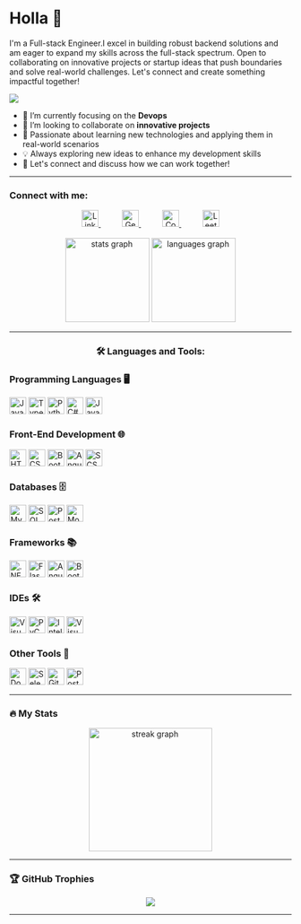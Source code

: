

# Holla 👋

I'm a Full-stack Engineer.I excel in building robust backend solutions and am eager to expand my skills across the full-stack spectrum. Open to collaborating on innovative projects or startup ideas that push boundaries and solve real-world challenges. Let's connect and create something impactful together!


[![](https://visitcount.itsvg.in/api?id=aravindha-samy&icon=5&color=3)](https://visitcount.itsvg.in)

- 🌱 I’m currently focusing on the **Devops**
- 👯 I’m looking to collaborate on **innovative projects**
- 🚀 Passionate about learning new technologies and applying them in real-world scenarios
- 💡 Always exploring new ideas to enhance my development skills
- 🔗 Let's connect and discuss how we can work together!
---

<h3 align="left">Connect with me:</h3>
<div align="center">
<a href="https://www.linkedin.com/in/aravindhasamyb">
    <img src="https://img.shields.io/badge/LinkedIn-0077B5?logo=linkedin&logoColor=white&style=for-the-badge" height="30" alt="LinkedIn logo" />
</a>
<img width="34" />
<a href="https://www.geeksforgeeks.org/user/aravindhasahksr">
    <img src="https://img.shields.io/badge/GeeksforGeeks-2F323A?logo=geeksforgeeks&logoColor=white&style=for-the-badge" height="30" alt="GeeksforGeeks logo" />
</a>
<img width="34" />
<a href="https://www.naukri.com/code360/profile/AravindhCodes">
    <img src="https://img.shields.io/badge/Coding_Ninjas-0DB7C1?logo=codingninjas&logoColor=white&style=for-the-badge" height="30" alt="Coding Ninjas logo" />
</a>
<img width="34" />
<a href="https://leetcode.com/u/AravindhCodes/">
    <img src="https://img.shields.io/badge/LeetCode-FFA116?logo=leetcode&logoColor=white&style=for-the-badge" height="30" alt="LeetCode logo" />
</a>
</div>
<br>
<div align="center">
  <img src="https://github-readme-stats.vercel.app/api?username=aravindha-samy&hide_title=true&hide_rank=false&show_icons=true&include_all_commits=true&count_private=true&disable_animations=false&theme=dracula&locale=en&hide_border=true" height="150" alt="stats graph"  />
  <img src="https://github-readme-stats.vercel.app/api/top-langs?username=aravindha-samy&locale=en&hide_title=true&layout=compact&card_width=320&langs_count=5&theme=dracula&hide_border=true" height="150" alt="languages graph"  />
</div>
<hr>
<h3 align="center">🛠 Languages and Tools:</h3>

### Programming Languages 🖥️
<div align="left">
  <img src="https://img.shields.io/badge/JavaScript-F7DF1E?logo=javascript&logoColor=black&style=for-the-badge" height="30" alt="JavaScript logo" />
  <img src="https://img.shields.io/badge/TypeScript-3178C6?logo=typescript&logoColor=white&style=for-the-badge" height="30" alt="TypeScript logo" />
  <img src="https://img.shields.io/badge/Python-3776AB?logo=python&logoColor=white&style=for-the-badge" height="30" alt="Python logo" />
  <img src="https://img.shields.io/badge/C%23-239120?logo=csharp&logoColor=white&style=for-the-badge" height="30" alt="C# logo" />
  <img src="https://img.shields.io/badge/Java-007396?logo=java&logoColor=white&style=for-the-badge" height="30" alt="Java logo" />
</div>

### Front-End Development 🌐
<div align="left">
  <img src="https://img.shields.io/badge/HTML5-E34F26?logo=html5&logoColor=white&style=for-the-badge" height="30" alt="HTML5 logo" />
  <img src="https://img.shields.io/badge/CSS3-1572B6?logo=css3&logoColor=white&style=for-the-badge" height="30" alt="CSS3 logo" />
  <img src="https://img.shields.io/badge/Bootstrap-563D7C?logo=bootstrap&logoColor=white&style=for-the-badge" height="30" alt="Bootstrap logo" />
  <img src="https://img.shields.io/badge/Angular-DD0031?logo=angular&logoColor=white&style=for-the-badge" height="30" alt="Angular logo" />
  <img src="https://img.shields.io/badge/SCSS-CC6699?logo=sass&logoColor=white&style=for-the-badge" height="30" alt="SCSS logo" />
</div>

### Databases 🗄️
<div align="left">
  <img src="https://img.shields.io/badge/MySQL-4479A1?logo=mysql&logoColor=white&style=for-the-badge" height="30" alt="MySQL logo" />
  <img src="https://img.shields.io/badge/SQL_Server-CC2927?logo=microsoft-sql-server&logoColor=white&style=for-the-badge" height="30" alt="SQL Server logo" />
  <img src="https://img.shields.io/badge/PostgreSQL-336791?logo=postgresql&logoColor=white&style=for-the-badge" height="30" alt="PostgreSQL logo" />
  <img src="https://img.shields.io/badge/MongoDB-47A248?logo=mongodb&logoColor=white&style=for-the-badge" height="30" alt="MongoDB logo" />
</div>

### Frameworks 📚
<div align="left">
  <img src="https://img.shields.io/badge/.NET-512BD4?logo=.net&logoColor=white&style=for-the-badge" height="30" alt=".NET logo" />
  <img src="https://img.shields.io/badge/Flask-000000?logo=flask&logoColor=white&style=for-the-badge" height="30" alt="Flask logo" />
  <img src="https://img.shields.io/badge/Angular-DD0031?logo=angular&logoColor=white&style=for-the-badge" height="30" alt="Angular logo" />
  <img src="https://img.shields.io/badge/Bootstrap-563D7C?logo=bootstrap&logoColor=white&style=for-the-badge" height="30" alt="Bootstrap logo" />
</div>

### IDEs 🛠️
<div align="left">
  <img src="https://img.shields.io/badge/Visual_Studio-5C2D91?logo=visual-studio&logoColor=white&style=for-the-badge" height="30" alt="Visual Studio logo" />
  <img src="https://img.shields.io/badge/PyCharm-000000?logo=pycharm&logoColor=white&style=for-the-badge" height="30" alt="PyCharm logo" />
  <img src="https://img.shields.io/badge/IntelliJ_IDEA-000000?logo=intellij-idea&logoColor=white&style=for-the-badge" height="30" alt="IntelliJ IDEA logo" />
  <img src="https://img.shields.io/badge/Visual_Studio_Code-007ACC?logo=visual-studio-code&logoColor=white&style=for-the-badge" height="30" alt="Visual Studio Code logo" />
</div>

### Other Tools 🔧
<div align="left">
  <img src="https://img.shields.io/badge/Docker-2496ED?logo=docker&logoColor=white&style=for-the-badge" height="30" alt="Docker logo" />
  <img src="https://img.shields.io/badge/Selenium-43B02A?logo=selenium&logoColor=white&style=for-the-badge" height="30" alt="Selenium logo" />
  <img src="https://img.shields.io/badge/Git-F05032?logo=git&logoColor=white&style=for-the-badge" height="30" alt="Git logo" />
  <img src="https://img.shields.io/badge/Postman-FF6C37?logo=postman&logoColor=white&style=for-the-badge" height="30" alt="Postman logo" />
</div>
<hr>
<h3 align="left">🔥   My Stats </h3>
<div align="center">
  <img src="https://streak-stats.demolab.com?user=aravindha-samy&locale=en&mode=daily&theme=dark&hide_border=true&border_radius=5&order=3" height="220" alt="streak graph"  />
</div>
<hr>
<h3 align="left">🏆 GitHub Trophies </h3>

<div align="center">

![](https://github-profile-trophy.vercel.app/?username=aravindha-samy&theme=maroongold&no-frame=true&no-bg=true&margin-w=4)

</div>
<hr>



